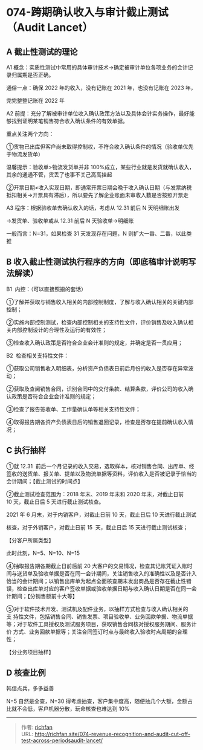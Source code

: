 # 074-跨期确认收入与审计截止测试（Audit Lancet）

## A 截止性测试的理论

A1 概念：实质性测试中常用的具体审计技术→确定被审计单位各项业务的会计记录归属期是否正确。

通俗一点：确保 2022 年的收入，没有记账在 2021 年，也没有记账在 2023 年，

完完整整记账在 2022 年

A2 前提：充分了解被审计单位收入确认政策方法以及具体会计实务操作，最好能够找到证明某笔销售符合收入确认条件的有效单据。

重点关注两个方向：

①货物已出库但客户尚未取得控制权，不符合收入确认条件的情况（验收单优先于物流发货单）

温馨提示：验收单>物流发货单并非 100%成立，某些行业就是发货就确认收入，其余的通通不管，货丢了也事不关己高高挂起

②开票日期≠收入实现日期，即通常开票日期会晚于收入确认日期（与发票纳税抵扣相关→开票具有滞后），所以要先了解企业账面未审收入数是否按照开票走

A3 程序：根据验收单去确认收入的话，考虑从 12.31 前后 N 天明细账出发

→发货单、验收单或从 12.31 前后 N 天验收单→明细账

  

一般而言：N=31，如果检查 31 天发现存在问题，N 则扩大一番、二番，以此类推

## B 收入截止性测试执行程序的方向（即底稿审计说明写法解读）

B1  内控：（可以直接照搬的套话）

①了解并获取与销售收入相关的内部控制制度，了解与收入确认相关的关键内部控制；

②实施内部控制测试，检查内部控制相关的支持性文件，评价销售及收入确认相关内部控制设计的合理性及运行的有效性；

③检查收入确认政策是否符合企业会计准则的规定，并确定是否一贯应用；

B2  检查相关支持性文件：

①获取公司销售收入明细表，分析资产负债表日前后月份的收入是否存在异常波动；

②获取及查阅销售合同，识别合同中的交付条款、结算条款，评价公司的收入确认政策是否符合企业会计准则的规定；

③检查了报告签收单、工作量确认单等相关支持性文件；

④取得报告期各资产负债表日后的销售退回记录，检查是否存在提前确认收入情况；

## C 执行抽样

①就 12.31  前后一个月记录的收入交易，选取样本，核对销售合同、出库单、经签收的送货单、报关单、提单以及物流单据等资料，评价收入是否被记录于恰当的会计期间；【截止测试的时间点】

②截止测试检查范围为：2018 年末、2019 年末和 2020 年末，对截止日前 10 天，截止日后 5 天进行截止测试核查。

2021 年 6 月末，对于内销客户，对截止日前 10 天，截止日后 10 天进行截止测试

核查，对于外销客户，对截止日前 15  天，截止日后 15 天进行截止测试核查；

【分客户所属类型】

此时此刻，N=5、N=10、N=15

④抽取报告期各期截止日前后前 20 大客户的交易情况，检查其记账凭证入账时间与送货单及验收单据是否在同一会计期间，关注销售收入的准确性以及是否计入恰当的会计期间；以销售出库单为起点全面核查期末发出商品是否存在截止性错误，检查出库单对应的客户签收单据或验收单据日期与收入确认日期是否在同一会计期间；【分销售额前十大等】

  

⑤对于软件技术开发、测试机及配件业务，以抽样方式检查与收入确认相关的支 持性文件，包括销售合同、销售发票、项目验收单、业务回款单据、物流单据等；对于软件工具授权及测试服务项目，获取销售合同核对授权服务期间、服务计价 方式、业务回款单据等；关注合同签订时点与最终收入验收时点周期的合理性；

【分业务项目抽样】

## D 核查比例

韩信点兵，多多益善

N=5 自然是全查，N=30 得考虑抽查，客户集中度高，随便抽几个大额，金额占比就不会低，客户机器分散，玩命核查也难达到 10%

---

> 作者: [richfan](https://richfan.site/)  
> URL: http://richfan.site/074-revenue-recognition-and-audit-cut-off-test-across-periodsaudit-lancet/  

